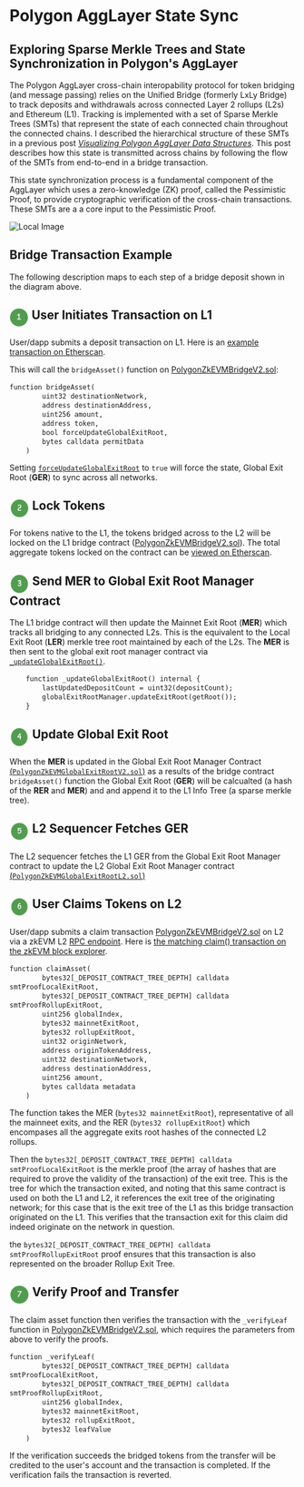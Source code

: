 # Polygon AggLayer State Sync
## Exploring Sparse Merkle Trees and State Synchronization in Polygon's AggLayer

The Polygon AggLayer cross-chain interopability protocol for token bridging (and message passing) relies on the Unified Bridge (formerly LxLy Bridge) to track deposits and withdrawals across connected Layer 2 rollups (L2s) and Ethereum (L1). Tracking is implemented with a set of Sparse Merkle Trees (SMTs) that represent the state of each connected chain throughout the connected chains. I described the hierarchical structure of these SMTs in a previous post [*Visualizing Polygon AggLayer Data Structures*](https://medium.com/@j2abro/visualizing-polygon-agglayer-data-structures-9d55c060c9b6). This post describes how this state is transmitted across chains by following the flow of the SMTs from end-to-end in a bridge transaction.

This state synchronization process is a fundamental component of the AggLayer which uses a zero-knowledge (ZK) proof, called the Pessimistic Proof, to provide cryptographic verification of the cross-chain transactions. These SMTs are a a core input to the Pessimistic Proof.

![Local Image](https://github.com/j2abro/MerkleFlow/raw/main/assets/MerkleFlow.svg "Merke Tree Flow")

## Bridge Transaction Example
The following description maps to each step of a bridge deposit shown in the diagram above.

## <img src="./assets/icon1.png" align="top" width="34" height="34"> User Initiates Transaction on L1

User/dapp submits a deposit transaction on L1. Here is an [example transaction on Etherscan](https://etherscan.io/tx/0xf790f5a6ae551dc8e5b04d92941ae79025ba9d485fc1fb7fe3c00b9393332da8).

This will call the `bridgeAsset()` function on [PolygonZkEVMBridgeV2.sol](https://github.com/0xPolygonHermez/zkevm-contracts/blob/4912f4b673015209b3dbe1dd0702a9ffec5c9261/contracts/v2/PolygonZkEVMBridgeV2.sol#L204):

```solidity
function bridgeAsset(
        uint32 destinationNetwork,
        address destinationAddress,
        uint256 amount,
        address token,
        bool forceUpdateGlobalExitRoot,
        bytes calldata permitData
    )
```

Setting [`forceUpdateGlobalExitRoot`](https://github.com/0xPolygonHermez/zkevm-contracts/blob/main/contracts/v2/PolygonZkEVMBridgeV2.sol#L312) to `true` will force the state, Global Exit Root (**GER**) to sync across all networks.

## <img src="./assets/icon2.png" align="top" width="35" height="35"> Lock Tokens
For tokens native to the L1, the tokens bridged across to the L2 will be locked on the L1 bridge contract ([PolygonZkEVMBridgeV2.sol](https://github.com/0xPolygonHermez/zkevm-contracts/blob/4912f4b673015209b3dbe1dd0702a9ffec5c9261/contracts/v2/PolygonZkEVMBridgeV2.sol#L204)). The total aggregate tokens locked on the contract can be [viewed on Etherscan](https://etherscan.io/tokenholdings?a=0x2a3DD3EB832aF982ec71669E178424b10Dca2EDe).

## <img src="./assets/icon3.png" align="top" width="35" height="35"> Send MER to Global Exit Root Manager Contract

The L1 bridge contract will then update the Mainnet Exit Root (**MER**) which tracks all bridging to any connected L2s. This is the equivalent to the Local Exit Root (**LER**) merkle tree root maintained by each of the L2s.  The **MER** is then sent to the global exit root manager contract via [`_updateGlobalExitRoot()`](https://github.com/0xPolygonHermez/zkevm-contracts/blob/4912f4b673015209b3dbe1dd0702a9ffec5c9261/contracts/v2/PolygonZkEVMBridgeV2.sol#L893).


```solidity
    function _updateGlobalExitRoot() internal {
        lastUpdatedDepositCount = uint32(depositCount);
        globalExitRootManager.updateExitRoot(getRoot());
    }
```

## <img src="./assets/icon4.png" align="top" width="35" height="35"> Update Global Exit Root

When the **MER** is updated in the Global Exit Root Manager Contract [(`PolygonZkEVMGlobalExitRootV2.sol`)](https://github.com/0xPolygonHermez/zkevm-contracts/blob/main/contracts/v2/PolygonZkEVMGlobalExitRootV2.sol) as a results of the bridge contract `bridgeAsset()` function the Global Exit Root (**GER**) will be calcualted (a hash of the **RER** and **MER**) and and append it to the L1 Info Tree (a sparse merkle tree).

## <img src="./assets/icon5.png" align="top" width="35" height="35"> L2 Sequencer Fetches GER
The L2 sequencer fetches the L1 GER from the Global Exit Root Manager contract to update the L2 Global Exit Root Manager contract [(`PolygonZkEVMGlobalExitRootL2.sol`)](https://github.com/0xPolygonHermez/zkevm-contracts/blob/main/contracts/PolygonZkEVMGlobalExitRootL2.sol)

## <img src="./assets/icon6.png" align="top" width="35" height="35"> User Claims Tokens on L2
User/dapp submits a claim transaction [PolygonZkEVMBridgeV2.sol](https://github.com/0xPolygonHermez/zkevm-contracts/blob/4912f4b673015209b3dbe1dd0702a9ffec5c9261/contracts/v2/PolygonZkEVMBridgeV2.sol#L446) on L2 via a zkEVM L2 [RPC endpoint](https://zkevm-rpc.com/).
Here is [the matching claim() transaction on the zkEVM block explorer](https://zkevm.polygonscan.com/tx/0x8519b653373f0aec697d0a428e83d7c243c4f4bae2582e49fb0dfb9338270d0b).

```solidity
function claimAsset(
        bytes32[_DEPOSIT_CONTRACT_TREE_DEPTH] calldata smtProofLocalExitRoot,
        bytes32[_DEPOSIT_CONTRACT_TREE_DEPTH] calldata smtProofRollupExitRoot,
        uint256 globalIndex,
        bytes32 mainnetExitRoot,
        bytes32 rollupExitRoot,
        uint32 originNetwork,
        address originTokenAddress,
        uint32 destinationNetwork,
        address destinationAddress,
        uint256 amount,
        bytes calldata metadata
    )
```

The function takes the MER (`bytes32 mainnetExitRoot`), representative of all the mainneet exits, and the RER (`bytes32 rollupExitRoot`) which encompases all the aggregate exits root hashes of the connected L2 rollups.

Then the `bytes32[_DEPOSIT_CONTRACT_TREE_DEPTH] calldata smtProofLocalExitRoot` is the merkle proof (the array of hashes that are required to prove the validity of the transaction) of the exit tree. This is the tree for which the transaction exited, and noting that this same contract is used on both the L1 and L2, it references the exit tree of the originating network; for this case that is the exit tree of the L1 as this bridge transaction originated on the L1. This verifies that the transaction exit for this claim did indeed originate on the network in question.

the `bytes32[_DEPOSIT_CONTRACT_TREE_DEPTH] calldata smtProofRollupExitRoot` proof ensures that this transaction is also represented on the broader Rollup Exit Tree. 

## <img src="./assets/icon7.png" align="top" width="35" height="35"> Verify Proof and Transfer

The claim asset function then verifies the transaction with the `_verifyLeaf` function in [PolygonZkEVMBridgeV2.sol](https://github.com/0xPolygonHermez/zkevm-contracts/blob/4912f4b673015209b3dbe1dd0702a9ffec5c9261/contracts/v2/PolygonZkEVMBridgeV2.sol#L754), which requires the parameters from above to verify the proofs.

```solidity
function _verifyLeaf(
        bytes32[_DEPOSIT_CONTRACT_TREE_DEPTH] calldata smtProofLocalExitRoot,
        bytes32[_DEPOSIT_CONTRACT_TREE_DEPTH] calldata smtProofRollupExitRoot,
        uint256 globalIndex,
        bytes32 mainnetExitRoot,
        bytes32 rollupExitRoot,
        bytes32 leafValue
    )
```

If the verification succeeds the bridged tokens from the transfer will be credited to the user's account and the transaction is completed. If the verification fails the transaction is reverted.




